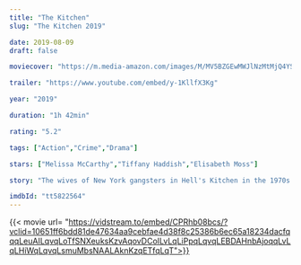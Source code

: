 ```yaml
---
title: "The Kitchen"
slug: "The Kitchen 2019"

date: 2019-08-09
draft: false

moviecover: "https://m.media-amazon.com/images/M/MV5BZGEwMWJlNzMtMjQ4YS00YjI4LTkwZTYtMGFiZTY5YmE2ZTIwXkEyXkFqcGdeQXVyMTkxNjUyNQ@@._V1_UX182_CR0,0,182,268_AL_.jpg"

trailer: "https://www.youtube.com/embed/y-1KllfX3Kg"

year: "2019"

duration: "1h 42min"

rating: "5.2"

tags: ["Action","Crime","Drama"]

stars: ["Melissa McCarthy","Tiffany Haddish","Elisabeth Moss"]

story: "The wives of New York gangsters in Hell's Kitchen in the 1970s continue to operate their husbands' rackets after they're locked up in prison."

imdbId: "tt5822564"
---
```


{{< movie url= "https://vidstream.to/embed/CPRhb08bcs/?vclid=10651ff6bdd81de47634aa9cebfae4d38f8c25386b6ec65a18234dacfqqqLeuAILqvqLoTfSNXeuksKzvAqovDCoILvLqLiPpqLqvqLEBDAHnbAjoqqLvLqLHiWqLqvqLsmuMbsNAALAknKzqETfqLqT">}}
